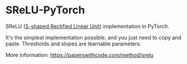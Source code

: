 # SReLU-PyTorch
SReLU ([S-shaped Rectified Linear Unit](arxiv.org/abs/1512.07030)) implementation in PyTorch. 

It's the simplest implementation possible, and you just need to copy and paste. Thresholds and slopes are learnable parameters.

More information: https://paperswithcode.com/method/srelu
